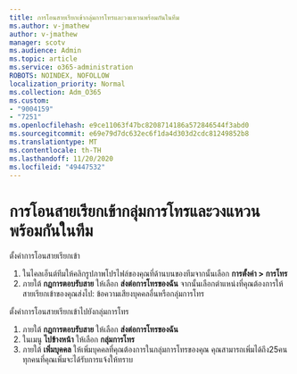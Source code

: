 ```yaml
---
title: การโอนสายเรียกเข้ากลุ่มการโทรและวงแหวนพร้อมกันในทีม
ms.author: v-jmathew
author: v-jmathew
manager: scotv
ms.audience: Admin
ms.topic: article
ms.service: o365-administration
ROBOTS: NOINDEX, NOFOLLOW
localization_priority: Normal
ms.collection: Adm_O365
ms.custom:
- "9004159"
- "7251"
ms.openlocfilehash: e9ce11063f47bc8208714186a572846544f3abd0
ms.sourcegitcommit: e69e79d7dc632ec6f1da4d303d2cdc81249852b8
ms.translationtype: MT
ms.contentlocale: th-TH
ms.lasthandoff: 11/20/2020
ms.locfileid: "49447532"
---
```

# <a name="call-forwarding-call-groups-and-simultaneous-ring-in-teams"></a>การโอนสายเรียกเข้ากลุ่มการโทรและวงแหวนพร้อมกันในทีม

ตั้งค่าการโอนสายเรียกเข้า

1. ในไคลเอ็นต์ทีมให้คลิกรูปภาพโปรไฟล์ของคุณที่ด้านบนของทีมจากนั้นเลือก **การตั้งค่า > การโทร**
2. ภายใต้ **กฎการตอบรับสาย** ให้เลือก **ส่งต่อการโทรของฉัน** จากนั้นเลือกตำแหน่งที่คุณต้องการให้สายเรียกเข้าของคุณส่งไป: ข้อความเสียงบุคคลอื่นหรือกลุ่มการโทร

ตั้งค่าการโอนสายเรียกเข้าไปยังกลุ่มการโทร

1. ภายใต้ **กฎการตอบรับสาย** ให้เลือก **ส่งต่อการโทรของฉัน**
2. ในเมนู **ไปข้างหน้า** ให้เลือก **กลุ่มการโทร**
3. ภายใต้ **เพิ่มบุคคล** ให้เพิ่มบุคคลที่คุณต้องการในกลุ่มการโทรของคุณ คุณสามารถเพิ่มได้ถึง25คน ทุกคนที่คุณเพิ่มจะได้รับการแจ้งให้ทราบ

